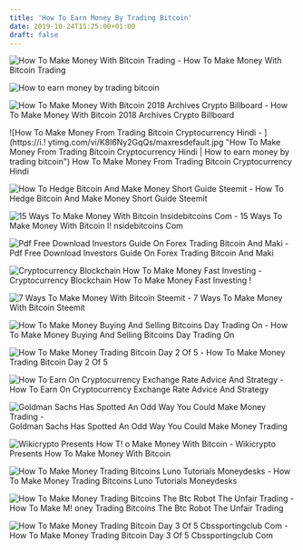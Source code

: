 ```yaml
---
title: 'How To Earn Money By Trading Bitcoin'
date: 2019-10-24T15:25:00+01:00
draft: false
---
```


![How To Make Money With Bitcoin Trading - ](https://30btc.com/wp-content/uploads/2015/12/bitcoin_trading.jpg "How To Make Money With Bitcoin Trading | How to earn money by trading bitcoin") How To Make Money With Bitcoin Trading

![How to earn money by trading bitcoin](https://images-na.ssl-images-amazon.com/images/I/41khQxQ2kQL.jpg "How to earn money by trading bitcoin") 

![How To Make Money With Bitcoin 2018 Archives Crypto Billboard - ](https://cryptobillboard.net/wp-content/uploads/2019/05/BITCOIN-How-to-Make-Money-Online-Fast-Trading-Bitcoins-640x640.jpg "How To Make Money With Bitcoin 2018 Archives Crypto Billboard | How to earn money by trading bitcoin") How To Make Money With Bitcoin 2018 Archives Crypto Billboard

![How To Make Money From Trading Bitcoin Cryptocurrency Hindi - ](https://i.!   ytimg.com/vi/K8l6Ny2GqQs/maxresdefault.jpg "How To Make Money From Trading Bitcoin Cryptocurrency Hindi | How to earn money by trading bitcoin") How To Make Money From Trading Bitcoin Cryptocurrency Hindi

![How To Hedge Bitcoin And Make Money Short Guide Steemit - ](https://steemitimages.com/DQmXrNiYdWrBc9fa2RNrHkjNycCKLxrjXXEy3i7zUQrJJ8V/Hedge%20Trading%20Bitcoin.jpg "How To Hedge Bitcoin And Make Money Short Guide Steemit | How to earn money by trading bitcoin") How To Hedge Bitcoin And Make Money Short Guide Steemit

![15 Ways To Make Money With Bitcoin Insidebitcoins Com - ](https://insidebitcoins.com/wp-content/uploads/2019/05/crypto-trading-696x422.jpeg "15 Ways To Make Money With Bitcoin Insidebitcoins Com | How to earn mone!   y by trading bitcoin") 15 Ways To Make Money With Bitcoin I! nsidebitcoins Com

![Pdf Free Download Investors Guide On Forex Trading Bitcoin And Maki - ](https://image.slidesharecdn.com/pdffreedownloadinvestors-180418135005/95/pdf-free-download-investors-guide-on-forex-trading-bitcoin-and-making-money-online-currency-trading-strategies-and-digital-cryptocurrencies-for-bitcoin-buying-and-selling-book-online-1-638.jpg?cb=1524059428 "Pdf Free Download Investors Guide On Forex Trading Bitcoin And Maki | How to earn money by trading bitcoin") Pdf Free Download Investors Guide On Forex Trading Bitcoin And Maki

![Cryptocurrency Blockchain How To Make Money Fast Investing - ](https://images-eu.ssl-images-amazon.com/images/I/51AVxVxsDXL.jpg "Cryptocurrency Blockchain How To Make Money Fast Investing | How to earn money by trading bitcoin") Cryptocurrency Blockchain How To Make Money Fast Investing !

![7 Ways To Make Money With Bitcoin Steemit - ](https://steemitimages.com/DQmZiRPZbdANAGAwFxchrf6Q8Wr2NSmQEKJFie6A4zyF4LA/sdc.jpg "7 Ways To Make Money With Bitcoin Steemit | How to earn money by trading bitcoin") 7 Ways To Make Money With Bitcoin Steemit

![How To Make Money Buying And Selling Bitcoins Day Trading On - ](https://d178njs2swzquh.cloudfront.net/wp-content/uploads/2018/04/Bitstamp-home.jpg "How To Make Money Buying And Selling Bitcoins Day Trading On | How to earn money by trading bitcoin") How To Make Money Buying And Selling Bitcoins Day Trading On

![How To Make Money Trading Bitcoin Day 2 Of 5 - ](https://blockonomi-9fcd.kxcdn.com/wp-content/uploads/2018/01/bitcoin-faucets.jpg "How To Make Money Trading Bitcoin Day 2 Of 5 | How to earn money b!   y trading bitcoin") How To Make Money Trading Bitcoin Day 2 Of 5 

![How To Earn On Cryptocurrency Exchange Rate Advice And Strategy - ](https://get-bitcoins.info/wp-content/uploads/2017/12/How-to-earn-from-bitcoin-exchange-rates.jpg "How To Earn On Cryptocurrency Exchange Rate Advice And Strategy | How to earn money by trading bitcoin") How To Earn On Cryptocurrency Exchange Rate Advice And Strategy

![Goldman Sachs Has Spotted An Odd Way You Could Make Money Trading - ](https://edge.alluremedia.com.au/uploads/businessinsider/2018/02/btc-future.jpg "Goldman Sachs Has Spotted An Odd Way You Could Make Money Trading | How to earn money by trading bitcoin") Goldman Sachs Has Spotted An Odd Way You Could Make Money Trading

![Wikicrypto Presents How T!   o Make Money With Bitcoin - ](http://wikicrypto.com/wp-content/uploads/2017/06/bitcointradingwikicrypto-1200x545_c.png "Wikicrypto Presents How To Make Money With Bitcoin | How to earn money by trading bitcoin") Wikicrypto Presents How To Make Money With Bitcoin

![How To Make Money Trading Bitcoins Luno Tutorials Moneydesks - ](https://monidesks.com/wp-content/uploads/2017/10/How-to-make-money-trading-bitcoins-Luno-tutorials-300x226.jpg "How To Make Money Trading Bitcoins Luno Tutorials Moneydesks | How to earn money by trading bitcoin") How To Make Money Trading Bitcoins Luno Tutorials Moneydesks

![How To Make Money Trading Bitcoins The Btc Robot The Unfair Trading - ](https://image.slidesharecdn.com/howtomakemoneytradingbitcoins-130730194924-phpapp02/95/how-to-make-money-trading-bitcoins-the-btc-robot-the-unfair-trading-advantage-4-638.jpg?cb=1375214071 "How To Make Money Trading Bitcoins The Btc Robot The U!   nfair Trading | How to earn money by trading bitcoin") How To Make M! oney Trading Bitcoins The Btc Robot The Unfair Trading

![How To Make Money Trading Bitcoin Day 3 Of 5 Cbssportingclub Com - ](http://www.cbssportingclub.com/imgs/2018-10/12784617900_how-to-make-money-trading-bitcoin-day.jpg?qazxc "How To Make Money Trading Bitcoin Day 3 Of 5 Cbssportingclub Com | How to earn money by trading bitcoin") How To Make Money Trading Bitcoin Day 3 Of 5 Cbssportingclub Com
